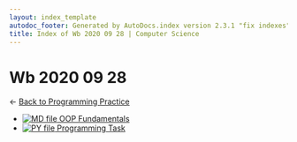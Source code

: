 ```yaml
---
layout: index_template
autodoc_footer: Generated by AutoDocs.index version 2.3.1 "fix indexes" ⓒ Starwort, 2020
title: Index of Wb 2020 09 28 | Computer Science
---
```


# **Wb 2020 09 28**

← [Back to Programming Practice](..)

- [![MD file](https://img.icons8.com/windows/512/03dac6/regular-document.png) OOP Fundamentals](./OOP_fundamentals.html)
- [![PY file](https://img.icons8.com/windows/512/03dac6/py.png) Programming Task](./programming_task.py)
